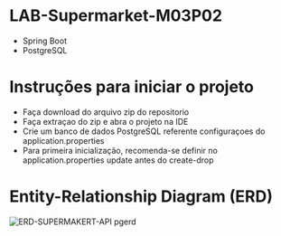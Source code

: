 # LAB-Supermarket-M03P02

- Spring Boot
- PostgreSQL

# Instruções para iniciar o projeto

- Faça download do arquivo zip do repositorio
- Faça extraçao do zip e abra o projeto na IDE
- Crie um banco de dados PostgreSQL referente configuraçoes do application.properties
- Para primeira inicialização, recomenda-se definir no application.properties update antes do create-drop

# Entity-Relationship Diagram (ERD)

![ERD-SUPERMAKERT-API pgerd](https://user-images.githubusercontent.com/99701465/205997995-363f8570-ae4c-4e6c-be4c-ee98c7355a52.png)
